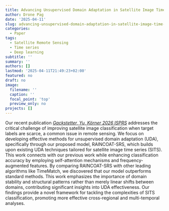 ```yaml
---
title: Advancing Unsupervised Domain Adaptation in Satellite Image Time Series Classification
author: Drone Pag
date: '2025-04-11'
slug: advancing-unsupervised-domain-adaptation-in-satellite-image-time-series-classification
categories:
  - Paper
tags:
  - Satellite Remote Sensing
  - Time series
  - Deep learning
subtitle: ''
summary: ''
authors: []
lastmod: '2025-04-11T21:49:23+02:00'
featured: no
draft: no
image:
  filename: ''
  caption: ''
  focal_point: 'top'
  preview_only: no
projects: []
---
```


Our recent publication [*Gackstetter, Yu, Körner 2026 ISPRS*](/publication/gackstetter-self-attention-2025) addresses the critical challenge of improving satellite image classification when target labels are scarce, a common issue in remote sensing. 
We focus on developing effective methods for unsupervised domain adaptation (UDA), specifically through our proposed model, RAINCOAT-SRS, which builds upon existing UDA techniques tailored for satellite image time series (SITS).
This work connects with our previous work while enhancing classification accuracy by employing self-attention mechanisms and frequency-augmented features. 
By comparing RAINCOAT-SRS with other leading algorithms like TimeMatch, we discovered that our model outperforms standard methods. 
This work emphasizes the importance of domain stability and structural patterns rather than merely linear shifts between domains, contributing significant insights into UDA effectiveness.
Our findings provide a novel framework for tackling the complexities of SITS classification, promoting more effective cross-regional and multi-temporal analyses.